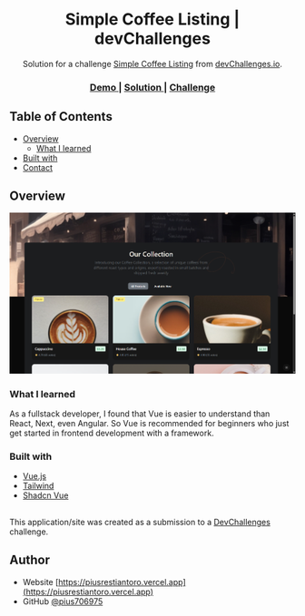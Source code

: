 <h1 align="center">Simple Coffee Listing | devChallenges</h1>

<div align="center">
   Solution for a challenge <a href="https://devchallenges.io/challenge/simple-coffee-listing" target="_blank">Simple Coffee Listing</a> from <a href="http://devchallenges.io" target="_blank">devChallenges.io</a>.
</div>

<div align="center">
  <h3>
    <a href="{https://coffee-listing.vercel.app}">
      Demo
    </a>
    <span> | </span>
    <a href="{https://github.com/pius706975/devchallenges-simple-coffee-listing}">
      Solution
    </a>
    <span> | </span>
    <a href="https://devchallenges.io/challenge/simple-coffee-listing">
      Challenge
    </a>
  </h3>
</div>

## Table of Contents

- [Overview](#overview)
  - [What I learned](#what-i-learned)
- [Built with](#built-with)
- [Contact](#author)

## Overview

![screenshot](preview.png)

### What I learned
As a fullstack developer, I found that Vue is easier to understand than React, Next, even Angular. So Vue is recommended for beginners who just get started in frontend development with a framework.

### Built with
- [Vue.js](https://vuejs.org/)
- [Tailwind](https://tailwindcss.com/)
- [Shadcn Vue](https://www.shadcn-vue.com)
##

This application/site was created as a submission to a [DevChallenges](https://devchallenges.io/challenges-dashboard) challenge.

## Author

- Website [https://piusrestiantoro.vercel.app](https://piusrestiantoro.vercel.app)
- GitHub [@pius706975](https://github.com/pius706975)
